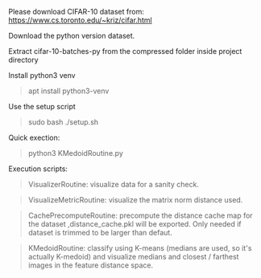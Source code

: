 Please download CIFAR-10 dataset from:
https://www.cs.toronto.edu/~kriz/cifar.html

Download the python version dataset.

Extract cifar-10-batches-py from the compressed folder inside project directory

Install python3 venv 
> apt install python3-venv

Use the setup script
> sudo bash ./setup.sh

Quick exection:

> python3 KMedoidRoutine.py

Execution scripts:

> VisualizerRoutine: visualize data for a sanity check.

> VisualizeMetricRoutine: visualize the matrix norm distance used.

> CachePrecomputeRoutine: precompute the distance cache map for the dataset ,distance_cache.pkl will be exported. Only needed if dataset is trimmed to be larger than defaut.

> KMedoidRoutine: classify using K-means (medians are used, so it's actually K-medoid) and visualize medians and closest / farthest images in the feature distance space.